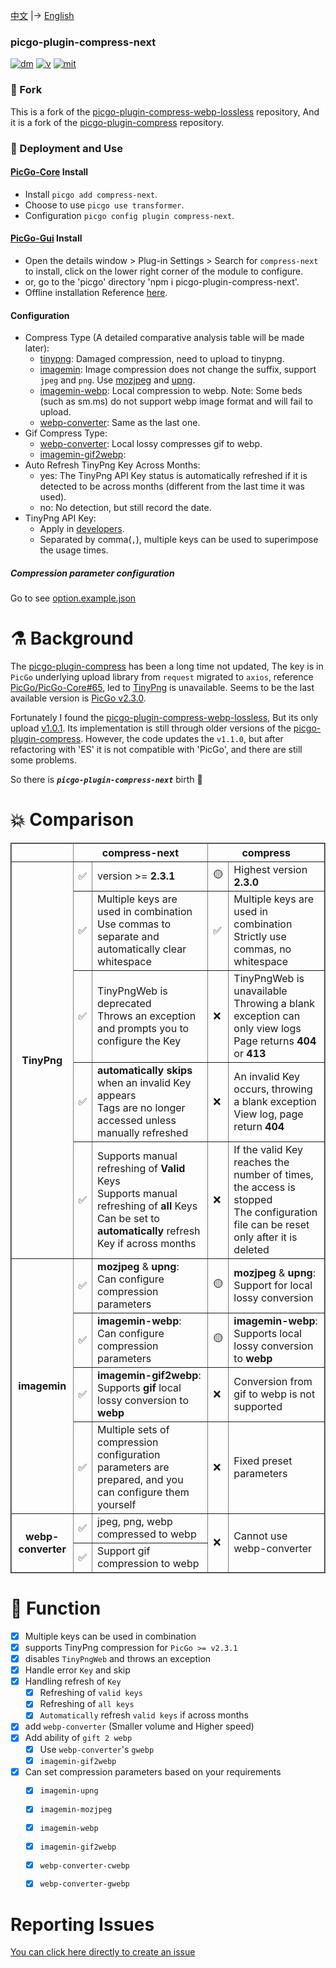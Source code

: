 
[中文](./README.md) |-> [English](./README.en.md)


### picgo-plugin-compress-next

[![dm](https://img.shields.io/npm/dm/picgo-plugin-compress-next?color=brightgreen)](https://npmcharts.com/compare/picgo-plugin-compress-next?minimal=true) [![v](https://img.shields.io/npm/v/picgo-plugin-compress-next?color=brightgreen)](https://www.npmjs.com/package/picgo-plugin-compress-next) [![mit](https://img.shields.io/badge/license-mit-brightgreen.svg)](https://github.com/supine0703/picgo-plugin-compress-next/blob/master/LICENSE)


### 🍴 Fork

This is a fork of the  [picgo-plugin-compress-webp-lossless](https://github.com/mrgeneralgoo/picgo-plugin-compress-webp-lossless) repository, And it is a fork of the [picgo-plugin-compress](https://github.com/JuZiSang/picgo-plugin-compress) repository.


### 🚀 Deployment and Use

#### [PicGo-Core](https://github.com/PicGo/PicGo-Core) Install

- Install `picgo add compress-next`.
- Choose to use `picgo use transformer`.
- Configuration `picgo config plugin compress-next`.


#### [PicGo-Gui](https://github.com/Molunerfinn/PicGo) Install

- Open the details window > Plug-in Settings > Search for `compress-next` to install, click on the lower right corner of the module to configure.
- or, go to the 'picgo' directory 'npm i picgo-plugin-compress-next'.
- Offline installation Reference [here](https://picgo.github.io/PicGo-Core-Doc/zh/dev-guide/deploy.html#gui%E6%8F%92%E4%BB%B6).


#### Configuration
- Compress Type (A detailed comparative analysis table will be made later):
  - [tinypng](https://tinypng.com/): Damaged compression, need to upload to tinypng.
  - [imagemin](https://github.com/imagemin/imagemin): Image compression does not change the suffix, support `jpeg` and `png`. Use [mozjpeg](https://www.npmjs.com/package/imagemin-mozjpeg) and [upng](https://www.npmjs.com/package/imagemin-upng).
  - [imagemin-webp](https://www.npmjs.com/package/imagemin-webp): Local compression to webp.
  Note: Some beds (such as sm.ms) do not support webp image format and will fail to upload.
  - [webp-converter](https://www.npmjs.com/package/webp-converter): Same as the last one.
- Gif Compress Type:
  - [webp-converter](https://www.npmjs.com/package/webp-converter): Local lossy compresses gif to webp.
  - [imagemin-gif2webp](https://www.npmjs.com/package/imagemin-gif2webp): 
- Auto Refresh TinyPng Key Across Months:
  - yes: The TinyPng API Key status is automatically refreshed if it is detected to be across months (different from the last time it was used).
  - no: No detection, but still record the date.
- TinyPng API Key:
  - Apply in [developers](https://tinypng.com/developers).
  - Separated by comma(`,`), multiple keys can be used to superimpose the usage times.


##### Compression parameter configuration

Go to see [option.example.json](./docs/option.example.json)



# ⚗️ Background

The [picgo-plugin-compress](https://github.com/JuZiSang/picgo-plugin-compress) has been a long time not updated, The key is in ` PicGo ` underlying upload library from ` request ` migrated to ` axios `, reference [PicGo/PicGo-Core#65](https://github.com/PicGo/PicGo-Core/issues/65), led to [TinyPng](https://tinypng.com/) is unavailable. Seems to be the last available version is [PicGo v2.3.0](https://github.com/Molunerfinn/PicGo/releases/tag/v2.3.0).  

Fortunately I found the [picgo-plugin-compress-webp-lossless](https://github.com/mrgeneralgoo/picgo-plugin-compress-webp-lossless), But its only upload [v1.0.1](https://www.npmjs.com/package/picgo-plugin-compress-webp-lossless). Its implementation is still through older versions of the [picgo-plugin-compress](https://github.com/JuZiSang/picgo-plugin-compress). However, the code updates the ` v1.1.0 `, but after refactoring with 'ES' it is not compatible with 'PicGo', and there are still some problems.

So there is ***`picgo-plugin-compress-next`*** birth 🎉

# 💥 Comparison

<table border=2 style="
  width: auto;
  display: table;
  margin-left: auto;
  margin-right: auto;"
>
  <tr>
    <th></th>
    <th colspan=2>compress-next</th>
    <th colspan=2>compress</th>
  </tr>
  <tr>
    <th rowspan=5>TinyPng</th>
    <td>✅</td>
    <td>version >= <b>2.3.1</b></td>
    <td>🟡</td>
    <td>Highest version <b>2.3.0</b></td>
  </tr>
  <tr>
    <td>✅</td>
    <td>
      Multiple keys are used in combination<br>
      Use commas to separate and automatically clear whitespace
    </td>
    <td>✅</td>
    <td>
      Multiple keys are used in combination<br>
      Strictly use commas, no whitespace
    </td>
  </tr>
  <tr>
    <td>✅</td>
    <td>
      TinyPngWeb is deprecated<br>
      Throws an exception and prompts you to configure the Key
    </td>
    <td>❌</td>
    <td>
      TinyPngWeb is unavailable<br>
      Throwing a blank exception can only view logs<br>
      Page returns <b>404</b> or <b>413</b>
    </td>
  </tr>
  <tr>
    <td>✅</td>
    <td>
      <b>automatically skips</b> when an invalid Key appears<br>
      Tags are no longer accessed unless manually refreshed
      </td>
    <td>❌</td>
    <td>
      An invalid Key occurs, throwing a blank exception<br>
      View log, page return <b>404</b>
    </td>
  </tr>
  <tr>
    <td>✅</td>
    <td>
      Supports manual refreshing of <b>Valid</b> Keys<br>
      Supports manual refreshing of <b>all</b> Keys<br>
      Can be set to <b>automatically</b> refresh Key if across months
    </td>
    <td>❌</td>
    <td>
      If the valid Key reaches the number of times, the access is stopped<br>
      The configuration file can be reset only after it is deleted
    </td>
  </tr>
  <tr>
    <th rowspan=4>imagemin</th>
    <td>✅</td>
    <td>
      <b>mozjpeg</b> & <b>upng</b>:<br>
      Can configure compression parameters
    </td>
    <td>🟡</td>
    <td>
      <b>mozjpeg</b> & <b>upng</b>:<br>
      Support for local lossy conversion
    </td>
  </tr>
  <tr>
    <td>✅</td>
    <td>
      <b>imagemin-webp</b>:<br>
      Can configure compression parameters
    </td>
    <td>🟡</td>
    <td>
      <b>imagemin-webp</b>:<br>
      Supports local lossy conversion to <b>webp</b>
    </td>
  </tr>
  <tr>
    <td>✅</td>
    <td>
      <b>imagemin-gif2webp</b>:<br>
      Supports <b>gif</b> local lossy conversion to <b>webp</b>
    </td>
    <td>❌</td>
    <td>Conversion from gif to webp is not supported</td>
  </tr>
  <tr>
    <td>✅</td>
    <td>Multiple sets of compression configuration parameters are prepared, and you can configure them yourself</td>
    <td>❌</td>
    <td>Fixed preset parameters</td>
  </tr>
  <tr>
    <th rowspan=2>webp-converter</th>
    <td>✅</td>
    <td>jpeg, png, webp compressed to webp</td>
    <td rowspan=2>❌</td>
    <td rowspan=2>Cannot use webp-converter</td>
  </tr>
  <tr>
    <td>✅</td>
    <td>Support gif compression to webp</td>
  </tr>
  <!-- <tr>
    <td>✅</td>
    <td></td>
    <td>❌</td>
    <td></td>
  </tr> -->
</table>


# 🎉 Function

- [x] Multiple keys can be used in combination
- [x] supports TinyPng compression for `PicGo >= v2.3.1`
- [x] disables `TinyPngWeb` and throws an exception
- [x] Handle error `Key` and skip
- [x] Handling refresh of `Key`
  - [x] Refreshing of `valid keys`
  - [x] Refreshing of `all keys`
  - [x] `Automatically` refresh `valid keys` if across months
- [x] add `webp-converter` (Smaller volume and Higher speed)
- [x] Add ability of `gift 2 webp`
  - [x] Use `webp-converter`'s `gwebp`
  - [x] `imagemin-gif2webp`
- [x] Can set compression parameters based on your requirements
  - [x] `imagemin-upng`
  - [x] `imagemin-mozjpeg`
  - [x] `imagemin-webp`
  - [x] `imagemin-gif2webp`
  - [x] `webp-converter-cwebp`
  - [x] `webp-converter-gwebp`


# Reporting Issues  

[You can click here directly to create an issue](https://github.com/supine0703/picgo-plugin-compress-next/issues/new)

